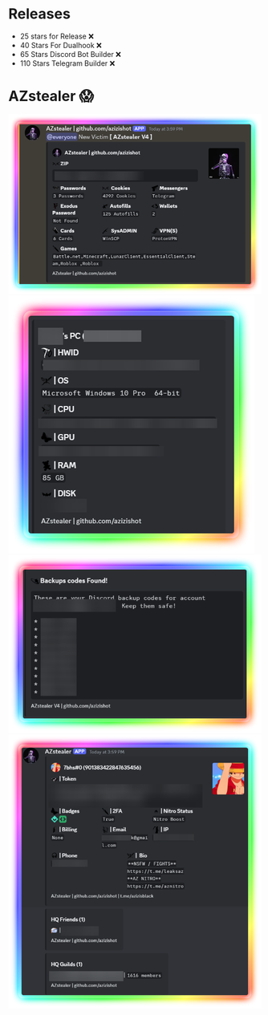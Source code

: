 # Releases
- 25 stars for Release ❌
- 40 Stars For Dualhook ❌
- 65 Stars Discord Bot Builder ❌
- 110 Stars Telegram Builder ❌

# AZstealer 😱
![image](https://raw.githubusercontent.com/Azizishot/AZstealer-V4/main/az/Discord_94aRsUggLz.png)
![image](https://raw.githubusercontent.com/Azizishot/AZstealer-V4/main/az/Discord_Qxc9N1j9Ux.png)
![image](https://raw.githubusercontent.com/Azizishot/AZstealer-V4/main/az/Discord_VDNxJpKqTI.png)
![image](https://raw.githubusercontent.com/Azizishot/AZstealer-V4/main/az/Discord_d5r5z3D4XD.png)

